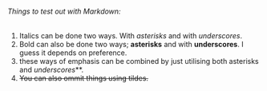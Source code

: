   ###### Things to test out with Markdown:
  1. Italics can be done two ways. With *asterisks* and with _underscores_.
  2. Bold can also be done two ways; **asterisks** and with __underscores__. I guess it depends on preference.
  3. these ways of emphasis can be combined by just utilising both asterisks and _underscores_**.
  4. ~~You can also ommit things using tildes.~~
